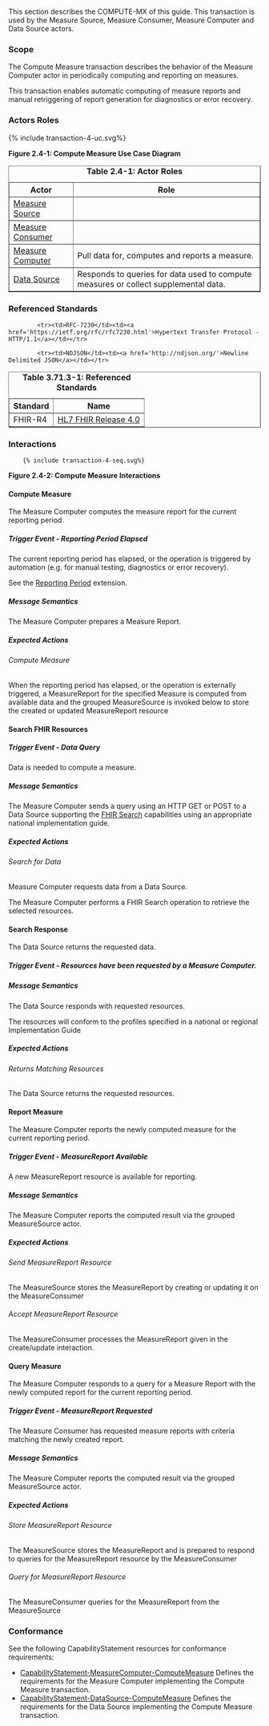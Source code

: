 This section describes the COMPUTE-MX of this guide. This transaction is used by the Measure Source, Measure Consumer, Measure Computer and Data Source actors.

### Scope

The Compute Measure transaction describes the behavior of the Measure Computer actor in periodically computing
and reporting on measures.


This transaction enables automatic computing of measure reports and manual retriggering of report generation for
diagnostics or error recovery.


### Actors Roles
<div>
{% include transaction-4-uc.svg%}
</div>

**Figure 2.4-1: Compute Measure Use Case Diagram**

<table border='1' borderspacing='0'>
<caption><b>Table 2.4-1: Actor Roles</b></caption>
<thead><tr><th>Actor</th><th>Role</th></tr></thead>
<tbody><tr><td><a href="actors.html#measure-source">Measure Source</a></td>
<td></td>
</tr>
        <tr><td><a href="actors.html#measure-consumer">Measure Consumer</a></td>
<td></td>
</tr>
        <tr><td><a href="actors.html#measure-computer">Measure Computer</a></td>
<td>Pull data for, computes and reports a measure.</td>
</tr>
        <tr><td><a href="actors.html#data-source">Data Source</a></td>
<td>Responds to queries for data used to compute measures or collect supplemental data.</td>
</tr>

</tbody>
</table>

### Referenced Standards

<table border='1' borderspacing='0'>
<caption><b>Table 3.71.3-1: Referenced Standards</b></caption>
<thead><tr><th>Standard</th><th>Name</th></tr></thead>
<tbody>
            <tr><td>FHIR-R4</td><td><a href='http://www.hl7.org/FHIR/R4'>HL7 FHIR Release 4.0</a></td></tr>

            <tr><td>RFC-7230</td><td><a href='https://ietf.org/rfc/rfc7230.html'>Hypertext Transfer Protocol - HTTP/1.1</a></td></tr>

            <tr><td>NDJSON</td><td><a href='http://ndjson.org/'>Newline Delimited JSON</a></td></tr>

</tbody>
</table>

### Interactions
        {% include transaction-4-seq.svg%}

**Figure 2.4-2: Compute Measure Interactions**


#### Compute Measure


The Measure Computer computes the measure report for the current reporting period.


##### Trigger Event - Reporting Period Elapsed

The current reporting period has elapsed, or the operation is triggered by automation (e.g. for manual testing,
diagnostics or error recovery).


See the [Reporting Period](StructureDefinition-ReportingPeriod.html) extension.


##### Message Semantics

The Measure Computer prepares a Measure Report.


##### Expected Actions

###### Compute Measure

When the reporting period has elapsed, or the operation is externally triggered, a MeasureReport for the
specified Measure is computed from available data and the grouped MeasureSource is invoked below to store the created or
updated MeasureReport resource


#### Search FHIR Resources




##### Trigger Event - Data Query

Data is needed to compute a measure.


##### Message Semantics

The Measure Computer sends a query using an HTTP GET or POST to a Data Source supporting the
[FHIR Search](https://www.hl7.org/fhir/search.html) capabilities using an appropriate national implementation guide.


##### Expected Actions

###### Search for Data

Measure Computer requests data from a Data Source.


The Measure Computer performs a FHIR Search operation
to retrieve the selected resources.


#### Search Response


The Data Source returns the requested data.


##### Trigger Event - Resources have been requested by a Measure Computer.

##### Message Semantics

The Data Source responds with requested resources.


The resources will conform to the profiles specified in a national or regional Implementation Guide


##### Expected Actions

###### Returns Matching Resources

The Data Source returns the requested resources.


#### Report Measure


The Measure Computer reports the newly computed measure for the current reporting period.


##### Trigger Event - MeasureReport Available

A new MeasureReport resource is available for reporting.


##### Message Semantics

The Measure Computer reports the computed result via the grouped MeasureSource actor.


##### Expected Actions

###### Send MeasureReport Resource

The MeasureSource stores the MeasureReport by creating or updating it on the MeasureConsumer


###### Accept MeasureReport Resource

The MeasureConsumer processes the MeasureReport given in the create/update interaction.


#### Query Measure


The Measure Computer responds to a query for a Measure Report with the newly computed report for the current
reporting period.


##### Trigger Event - MeasureReport Requested

The Measure Consumer has requested measure reports with criteria matching the newly created report.


##### Message Semantics

The Measure Computer reports the computed result via the grouped MeasureSource actor.


##### Expected Actions

###### Store MeasureReport Resource

The MeasureSource stores the MeasureReport and is prepared to respond to queries for the MeasureReport resource
by the MeasureConsumer


###### Query for MeasureReport Resource

The MeasureConsumer queries for the MeasureReport from the MeasureSource


### Conformance
See the following CapabilityStatement resources for conformance requirements:

* [CapabilityStatement-MeasureComputer-ComputeMeasure](CapabilityStatement-MeasureComputer-ComputeMeasure.html) Defines the requirements for the Measure Computer implementing the Compute Measure transaction.
* [CapabilityStatement-DataSource-ComputeMeasure](CapabilityStatement-DataSource-ComputeMeasure.html) Defines the requirements for the Data Source implementing the Compute Measure transaction.